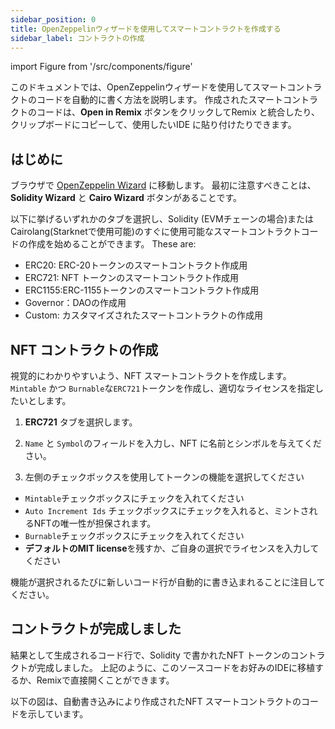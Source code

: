 ```yaml
---
sidebar_position: 0
title: OpenZeppelinウィザードを使用してスマートコントラクトを作成する
sidebar_label: コントラクトの作成
---
```

import Figure from '/src/components/figure'

このドキュメントでは、OpenZeppelinウィザードを使用してスマートコントラクトのコードを自動的に書く方法を説明します。 作成されたスマートコントラクトのコードは、**Open in Remix** ボタンをクリックしてRemix と統合したり、クリップボードにコピーして、使用したいIDE に貼り付けたりできます。

## はじめに

ブラウザで [OpenZeppelin Wizard](https://wizard.openzeppelin.com) に移動します。 最初に注意すべきことは、 **Solidity Wizard** と **Cairo Wizard** ボタンがあることです。

以下に挙げるいずれかのタブを選択し、Solidity (EVMチェーンの場合)またはCairolang(Starknetで使用可能)のすぐに使用可能なスマートコントラクトコードの作成を始めることができます。 These are:

- ERC20: ERC-20トークンのスマートコントラクト作成用
- ERC721: NFT トークンのスマートコントラクト作成用
- ERC1155:ERC-1155トークンのスマートコントラクト作成用
- Governor：DAOの作成用
- Custom: カスタマイズされたスマートコントラクトの作成用

## NFT コントラクトの作成

視覚的にわかりやすいよう、NFT スマートコントラクトを作成します。 `Mintable` かつ `Burnable`な`ERC721`トークンを作成し、適切なライセンスを指定したいとします。

1. **ERC721** タブを選択します。

2. `Name` と `Symbol`のフィールドを入力し、NFT に名前とシンボルを与えてください。

3. 左側のチェックボックスを使用してトークンの機能を選択してください

- `Mintable`チェックボックスにチェックを入れてください
- `Auto Increment Ids` チェックボックスにチェックを入れると、ミントされるNFTの唯一性が担保されます。
- `Burnable`チェックボックスにチェックを入れてください
- **デフォルトのMIT license**を残すか、ご自身の選択でライセンスを入力してください

機能が選択されるたびに新しいコード行が自動的に書き込まれることに注目してください。

## コントラクトが完成しました

結果として生成されるコード行で、Solidity で書かれたNFT トークンのコントラクトが完成しました。 上記のように、このソースコードをお好みのIDEに移植するか、Remixで直接開くことができます。

以下の図は、自動書き込みにより作成されたNFT スマートコントラクトのコードを示しています。

<Figure caption="The End-Product NFT Source Code" src={require('/docs/build/zkEVM/smart-contracts/img/end-product-nft-code.png').default} width="100%" />

